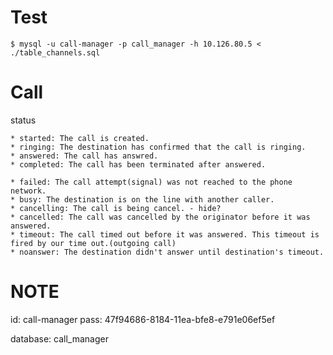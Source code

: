 # Test
```
$ mysql -u call-manager -p call_manager -h 10.126.80.5 < ./table_channels.sql
```


# Call
status
```
* started: The call is created.
* ringing: The destination has confirmed that the call is ringing.
* answered: The call has answred.
* completed: The call has been terminated after answered.

* failed: The call attempt(signal) was not reached to the phone network.
* busy: The destination is on the line with another caller.
* cancelling: The call is being cancel. - hide?
* cancelled: The call was cancelled by the originator before it was answered.
* timeout: The call timed out before it was answered. This timeout is fired by our time out.(outgoing call)
* noanswer: The destination didn't answer until destination's timeout.
```

# NOTE
id: call-manager
pass: 47f94686-8184-11ea-bfe8-e791e06ef5ef

database: call_manager

